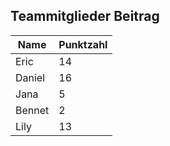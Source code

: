 ## Teammitglieder Beitrag

| Name   | Punktzahl |
|--------|-----------|
| Eric   | 14        |
| Daniel | 16        |
| Jana   | 5         |
| Bennet | 2         |
| Lily   | 13        |
